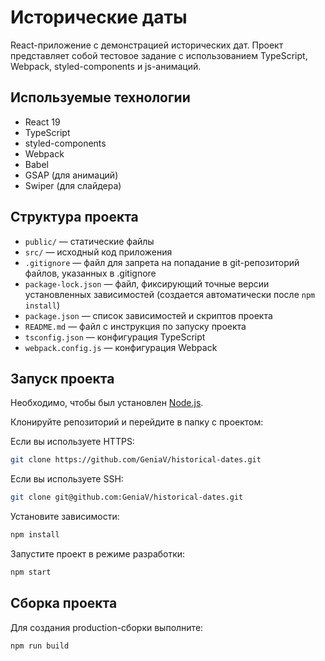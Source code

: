 # Исторические даты

React-приложение с демонстрацией исторических дат. Проект представляет собой тестовое задание с использованием TypeScript, Webpack, styled-components и js-анимаций.

## Используемые технологии

- React 19
- TypeScript
- styled-components
- Webpack
- Babel
- GSAP (для анимаций)
- Swiper (для слайдера)

## Структура проекта

- `public/` — статические файлы
- `src/` — исходный код приложения
- `.gitignore` — файл для запрета на попадание в git-репозиторий файлов, указанных в .gitignore
- `package-lock.json` — файл, фиксирующий точные версии установленных зависимостей (создается автоматически после `npm install`)
- `package.json` — список зависимостей и скриптов проекта
- `README.md` — файл с инструкция по запуску проекта
- `tsconfig.json` — конфигурация TypeScript
- `webpack.config.js` — конфигурация Webpack

## Запуск проекта

Необходимо, чтобы был установлен [Node.js](https://nodejs.org/en).

Клонируйте репозиторий и перейдите в папку с проектом:

Если вы используете HTTPS:
```sh
git clone https://github.com/GeniaV/historical-dates.git
```

Если вы используете SSH:
```sh
git clone git@github.com:GeniaV/historical-dates.git
```

Установите зависимости:
```sh
npm install
```

Запустите проект в режиме разработки:
```sh
npm start
```

## Сборка проекта

Для создания production-сборки выполните:
```sh
npm run build
```